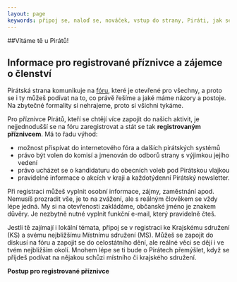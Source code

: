 ```yaml
---
layout: page
keywords: připoj se, naloď se, nováček, vstup do strany, Piráti, jak se přidat
---
```


##Vítáme tě u Pirátů!

## Informace pro registrované příznivce a zájemce o členství

Pirátská strana komunikuje na [fóru](https://forum.pirati.cz/), které je otevřené pro všechny, a proto se i ty můžeš podívat na to, co právě řešíme a jaké máme názory a postoje. Na zbytečné formality si nehrajeme, proto si všichni tykáme.

Pro příznivce Pirátů, kteří se chtějí více zapojit do našich aktivit, je nejjednodušší se na fóru zaregistrovat a stát se tak  **registrovaným příznivcem**. Má to řadu výhod:

- možnost přispívat do internetového fóra a dalších pirátských systémů
- právo být volen do komisí a jmenován do odborů strany s výjimkou jejího vedení
- právo ucházet se o kandidaturu do obecních voleb pod Pirátskou vlajkou
- pravidelné informace o akcích v kraji a každotýdenní Pirátský newsletter.

Při registraci můžeš vyplnit osobní informace, zájmy, zaměstnání apod. Nemusíš prozradit vše, je to na zvážení, ale s reálným člověkem se vždy lépe jedná. My si na otevřenosti zakládáme, občanské jméno je znakem důvěry. Je nezbytně nutné vyplnit funkční e-mail, který pravidelně čteš.

Jestli tě zajímají i lokální témata, připoj se v registraci ke Krajskému sdružení (KS) a svému nejbližšímu Místnímu sdružení (MS). Můžeš se zapojit do diskusí na fóru a zapojit se do celostátního dění, ale reálné věci se dějí i ve tvém nejbližším okolí. Mnohem lépe se ti bude o Pirátech přemýšlet, když se přijdeš podívat na nějakou schůzi místního či krajského sdružení.

**Postup pro registrované příznivce**
